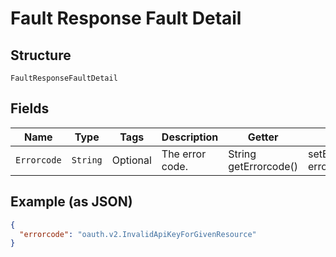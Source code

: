 
# Fault Response Fault Detail

## Structure

`FaultResponseFaultDetail`

## Fields

| Name | Type | Tags | Description | Getter | Setter |
|  --- | --- | --- | --- | --- | --- |
| `Errorcode` | `String` | Optional | The error code. | String getErrorcode() | setErrorcode(String errorcode) |

## Example (as JSON)

```json
{
  "errorcode": "oauth.v2.InvalidApiKeyForGivenResource"
}
```

